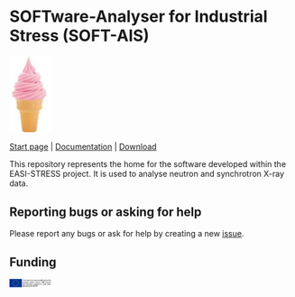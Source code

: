 # SOFTware-Analyser for Industrial Stress (SOFT-AIS)

<img src="images/EIS.jpg" alt="SOFT-AIS Logo" style="width:75px;">

[Start page](README.md) | [Documentation](documentation.md) | [Download](download.md)

This repository represents the home for the software developed within the EASI-STRESS project. It is used to analyse neutron and synchrotron X-ray data.


Reporting bugs or asking for help
---------------------------------

Please report any bugs or ask for help by creating a new [issue](https://github.com/aapaecklar/SOFT-AIS/issues).

Funding
-------
<img src="images/EASI-STRESS_eu-funding.png" alt="Funding Logo" style="width:75px;">
